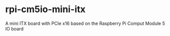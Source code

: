 # rpi-cm5io-mini-itx
A mini ITX board with PCIe x16 based on the Raspberry Pi Comput Module 5 IO board
